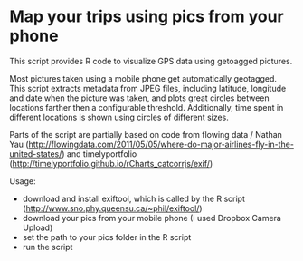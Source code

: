 Map your trips using pics from your phone 
====

This script provides R code to visualize GPS data using getoagged pictures. 

Most pictures taken using a mobile phone get automatically geotagged. This script extracts metadata from JPEG files, including latitude, longitude and date when the picture was taken, and plots great circles between locations farther then a configurable threshold. Additionally, time spent in different locations is shown using circles of different sizes. 

Parts of the script are partially based on code from flowing data / Nathan Yau (http://flowingdata.com/2011/05/05/where-do-major-airlines-fly-in-the-united-states/) and timelyportfolio (http://timelyportfolio.github.io/rCharts_catcorrjs/exif/) 

Usage:
- download and install exiftool, which is called by the R script (http://www.sno.phy.queensu.ca/~phil/exiftool/)
- download your pics from your mobile phone (I used Dropbox Camera Upload)
- set the path to your pics folder in the R script
- run the script
